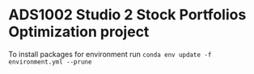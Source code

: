 # ADS1002 Studio 2 Stock Portfolios Optimization project
To install packages for environment run `conda env update -f environment.yml --prune`
